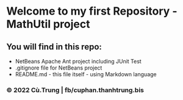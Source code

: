 ﻿# Welcome to my first Repository - MathUtil project

## You will find in this repo:

* NetBeans Apache Ant project including JUnit Test
* .gitignore file for NetBeans project
* README.md - this file itself - using Markdown language
###  ©  2022 Cù.Trung  |  fb/cuphan.thanhtrung.bis